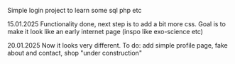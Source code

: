 Simple login project to learn some sql php etc

15.01.2025
Functionality done, next step is to add a bit more css. Goal is to make it look like an early internet page (inspo like exo-science etc)

20.01.2025
Now it looks very different. To do: add simple profile page, fake about and contact, shop "under construction"
